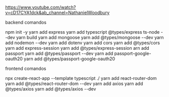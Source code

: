 https://www.youtube.com/watch?v=cD17CYA1dck&ab_channel=NathanielWoodbury

backend comandos

npm init -y
yarn add express
yarn add typescript @types/express ts-node --dev
yarn build
yarn add mongoose
yarn add @types/mongoose --dev
yarn add nodemon --dev
yarn add dotenv
yarn add cors
yarn add @types/cors
yarn add express-session
yarn add @types/express-session
arn add passport
yarn add @types/passport --dev
yarn add passport-google-oauth20
yarn add @types/passport-google-oauth20 

frontend comandos

npx create-react-app --template typescript ./
yarn add react-router-dom
yarn add @types/react-router-dom --dev
yarn add axios
yarn add @types/axios
yarn add @types/axios --dev
